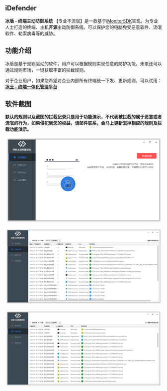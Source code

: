 ## iDefender

**冰盾 - 终端主动防御系统**  【专业不流氓】是一款基于[iMonitorSDK](https://imonitorsdk.com/)实现，为专业人士打造的终端、主机**开源**主动防御系统。可以保护您的电脑免受恶意软件、流氓软件、勒索病毒等的威胁。

## 功能介绍

冰盾是基于规则驱动的软件，用户可以根据规则实现任意的防护功能。未来还可以通过规则市场，一键获取丰富的拦截规则。

对于企业用户，如果您希望对企业内部所有终端统一下发、更新规则，可以试用：**[冰云 - 终端一体化管理平台](https://imonitorsdk.com/icms)**

## 软件截图

**默认的规则以及截图的拦截记录只是用于功能演示，不代表被拦截的属于恶意或者流氓的行为，如果侵犯到您的权益，请邮件联系，会马上更新去掉相应的规则及拦截功能演示。**

![](./doc/main.png)

![](./doc/list.png)

![](./doc/detail.png)
